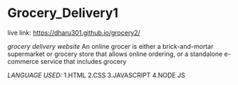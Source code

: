 # Grocery_Delivery1
live link: https://dharu301.github.io/grocery2/


*grocery delivery website*
An online grocer is either a brick-and-mortar supermarket 
or grocery store that allows online ordering,
or a standalone e-commerce service that includes grocery 


*LANGUAGE  USED:*
    1.HTML
    2.CSS
    3.JAVASCRIPT 
    4.NODE JS
